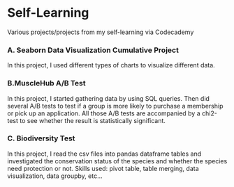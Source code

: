 # Self-Learning
Various projects/projects from my self-learning via Codecademy


### A. Seaborn Data Visualization Cumulative Project ###

In this project, I used different types of charts to visualize different data.

### B.MuscleHub A/B Test ###

In this project, I started gathering data by using SQL queries. Then did several A/B tests to test if a group is more likely to purchase a membership or pick up an application. All those A/B tests are accompanied by a chi2-test to see whether the result is statistically significant. 

### C. Biodiversity Test ###

In this project, I read the csv files into pandas dataframe tables and investigated the conservation status of the species and whether the species need protection or not. Skills used: pivot table, table merging, data visualization, data groupby, etc...
